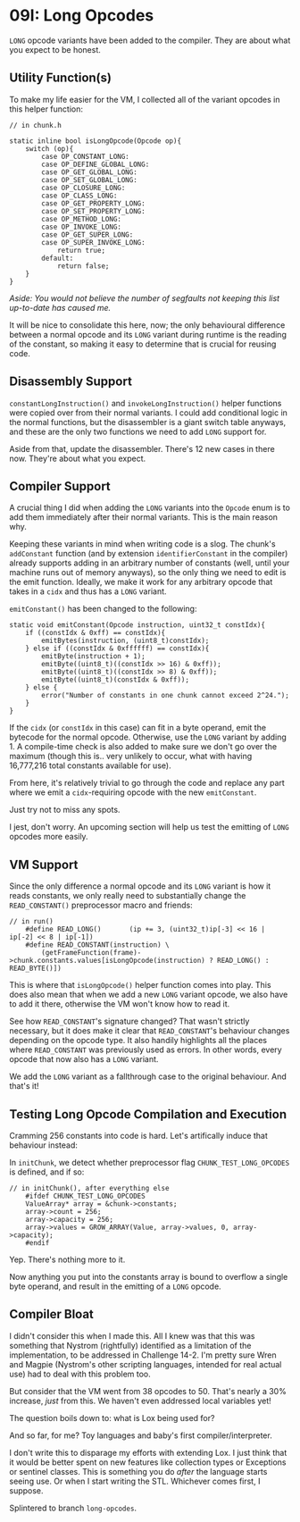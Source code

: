 # 09I: Long Opcodes

`LONG` opcode variants have been added to the compiler. They are about what you expect to be honest.

## Utility Function(s)

To make my life easier for the VM, I collected all of the variant opcodes in this helper function:

```
// in chunk.h

static inline bool isLongOpcode(Opcode op){
    switch (op){
        case OP_CONSTANT_LONG:
        case OP_DEFINE_GLOBAL_LONG:
        case OP_GET_GLOBAL_LONG:
        case OP_SET_GLOBAL_LONG:
        case OP_CLOSURE_LONG:
        case OP_CLASS_LONG:
        case OP_GET_PROPERTY_LONG:
        case OP_SET_PROPERTY_LONG:
        case OP_METHOD_LONG:
        case OP_INVOKE_LONG:
        case OP_GET_SUPER_LONG:
        case OP_SUPER_INVOKE_LONG:
            return true;
        default:
            return false;
    }
}
```

*Aside: You would not believe the number of segfaults not keeping this list up-to-date has caused me.*

It will be nice to consolidate this here, now; the only behavioural difference between a normal opcode and its `LONG` variant during runtime is the reading of the constant, so making it easy to determine that is crucial for reusing code.

## Disassembly Support

`constantLongInstruction()` and `invokeLongInstruction()` helper functions were copied over from their normal variants. I could add conditional logic in the normal functions, but the disassembler is a giant switch table anyways, and these are the only two functions we need to add `LONG` support for.

Aside from that, update the disassembler. There's 12 new cases in there now. They're about what you expect.

## Compiler Support

A crucial thing I did when adding the `LONG` variants into the `Opcode` enum is to add them immediately after their normal variants. This is the main reason why.

Keeping these variants in mind when writing code is a slog. The chunk's `addConstant` function (and by extension `identifierConstant` in the compiler) already supports adding in an arbitrary number of constants (well, until your machine runs out of memory anyways), so the only thing we need to edit is the emit function. Ideally, we make it work for any arbitrary opcode that takes in a `cidx` and thus has a `LONG` variant.

`emitConstant()` has been changed to the following:

```
static void emitConstant(Opcode instruction, uint32_t constIdx){
    if ((constIdx & 0xff) == constIdx){
        emitBytes(instruction, (uint8_t)constIdx);
    } else if ((constIdx & 0xffffff) == constIdx){
        emitByte(instruction + 1);
        emitByte((uint8_t)((constIdx >> 16) & 0xff));
        emitByte((uint8_t)((constIdx >> 8) & 0xff));
        emitByte((uint8_t)(constIdx & 0xff));
    } else {
        error("Number of constants in one chunk cannot exceed 2^24.");
    }
}
```

If the `cidx` (or `constIdx` in this case) can fit in a byte operand, emit the bytecode for the normal opcode. Otherwise, use the `LONG` variant by adding 1. A compile-time check is also added to make sure we don't go over the maximum (though this is.. very unlikely to occur, what with having 16,777,216 total constants available for use).

From here, it's relatively trivial to go through the code and replace any part where we emit a `cidx`-requiring opcode with the new `emitConstant`. 

Just try not to miss any spots. 

I jest, don't worry. An upcoming section will help us test the emitting of `LONG` opcodes more easily.

## VM Support

Since the only difference a normal opcode and its `LONG` variant is how it reads constants, we only really need to substantially change the `READ_CONSTANT()` preprocessor macro and friends:

```
// in run()
    #define READ_LONG()       (ip += 3, (uint32_t)ip[-3] << 16 | ip[-2] << 8 | ip[-1])
    #define READ_CONSTANT(instruction) \
        (getFrameFunction(frame)->chunk.constants.values[isLongOpcode(instruction) ? READ_LONG() : READ_BYTE()])
```

This is where that `isLongOpcode()` helper function comes into play. This does also mean that when we add a new `LONG` variant opcode, we also have to add it there, otherwise the VM won't know how to read it.

See how `READ_CONSTANT`'s signature changed? That wasn't strictly necessary, but it does make it clear that `READ_CONSTANT`'s behaviour changes depending on the opcode type. It also handily highlights all the places where `READ_CONSTANT` was previously used as errors. In other words, every opcode that now also has a `LONG` variant.

We add the `LONG` variant as a fallthrough case to the original behaviour. And that's it!

## Testing Long Opcode Compilation and Execution

Cramming 256 constants into code is hard. Let's artifically induce that behaviour instead:

In `initChunk`, we detect whether preprocessor flag `CHUNK_TEST_LONG_OPCODES` is defined, and if so:

```
// in initChunk(), after everything else
    #ifdef CHUNK_TEST_LONG_OPCODES
    ValueArray* array = &chunk->constants;
    array->count = 256;
    array->capacity = 256;
    array->values = GROW_ARRAY(Value, array->values, 0, array->capacity);
    #endif
```

Yep. There's nothing more to it.

Now anything you put into the constants array is bound to overflow a single byte operand, and result in the emitting of a `LONG` opcode.

## Compiler Bloat

I didn't consider this when I made this. All I knew was that this was something that Nystrom (rightfully) identified as a limitation of the implementation, to be addressed in Challenge 14-2. I'm pretty sure Wren and Magpie (Nystrom's other scripting languages, intended for real actual use) had to deal with this problem too.

But consider that the VM went from 38 opcodes to 50. That's nearly a 30% increase, *just* from this. We haven't even addressed local variables yet!

The question boils down to: what is Lox being used for?

And so far, for me? Toy languages and baby's first compiler/interpreter.

I don't write this to disparage my efforts with extending Lox. I just think that it would be better spent on new features like collection types or Exceptions or sentinel classes. This is something you do *after* the language starts seeing use. Or when I start writing the STL. Whichever comes first, I suppose.

Splintered to branch `long-opcodes`.